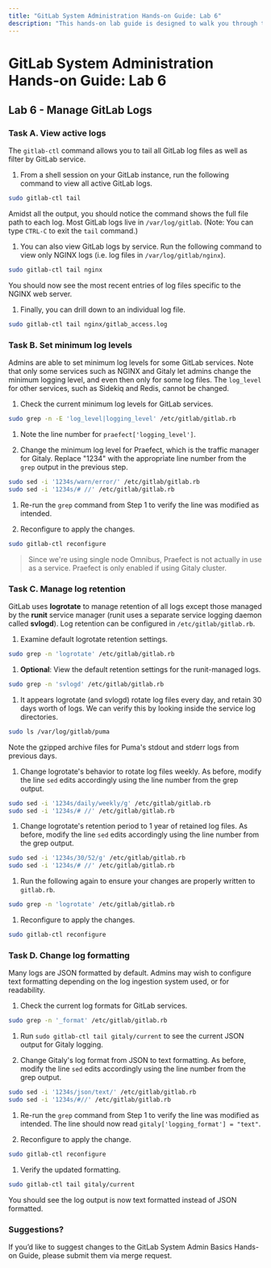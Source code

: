 ```yaml
---
title: "GitLab System Administration Hands-on Guide: Lab 6"
description: "This hands-on lab guide is designed to walk you through the lab exercises used in the GitLab System Administration course."
---
```


# GitLab System Administration Hands-on Guide: Lab 6

## Lab 6 - Manage GitLab Logs

### Task A. View active logs

The `gitlab-ctl` command allows you to tail all GitLab log files as well as filter by GitLab service.

1. From a shell session on your GitLab instance, run the following command to view all active GitLab logs.

```bash
sudo gitlab-ctl tail
```

Amidst all the output, you should notice the command shows the full file path to each log. Most GitLab logs live in `/var/log/gitlab`. (Note: You can type `CTRL-C` to exit the `tail` command.)

1. You can also view GitLab logs by service. Run the following command to view only NGINX logs (i.e. log files in `/var/log/gitlab/nginx`).

```bash
sudo gitlab-ctl tail nginx
```

You should now see the most recent entries of log files specific to the NGINX web server.

1. Finally, you can drill down to an individual log file.

```bash
sudo gitlab-ctl tail nginx/gitlab_access.log
```

### Task B. Set minimum log levels

Admins are able to set minimum log levels for some GitLab services. Note that only some services such as NGINX and Gitaly let admins change the minimum logging level, and even then only for some log files. The `log_level` for other services, such as Sidekiq and Redis, cannot be changed.

1. Check the current minimum log levels for GitLab services.

```bash
sudo grep -n -E 'log_level|logging_level' /etc/gitlab/gitlab.rb
```

1. Note the line number for `praefect['logging_level']`.

1. Change the minimum log level for Praefect, which is the traffic manager for Gitaly. Replace "1234" with the appropriate line number from the `grep` output in the previous step.

```bash
sudo sed -i '1234s/warn/error/' /etc/gitlab/gitlab.rb
sudo sed -i '1234s/# //' /etc/gitlab/gitlab.rb
```

1. Re-run the `grep` command from Step 1 to verify the line was modified as intended.

1. Reconfigure to apply the changes.

```bash
sudo gitlab-ctl reconfigure
```

> Since we're using single node Omnibus, Praefect is not actually in use as a service. Praefect is only enabled if using Gitaly cluster.

### Task C. Manage log retention

GitLab uses **logrotate** to manage retention of all logs except those managed by the **runit** service manager (runit uses a separate service logging daemon called **svlogd**). Log retention can be configured in `/etc/gitlab/gitlab.rb`.

1. Examine default logrotate retention settings.

```bash
sudo grep -n 'logrotate' /etc/gitlab/gitlab.rb
```

1. **Optional**: View the default retention settings for the runit-managed logs.

```bash
sudo grep -n 'svlogd' /etc/gitlab/gitlab.rb
```

1. It appears logrotate (and svlogd) rotate log files every day, and retain 30 days worth of logs. We can verify this by looking inside the service log directories.

```bash
sudo ls /var/log/gitlab/puma
```

Note the gzipped archive files for Puma's stdout and stderr logs from previous days.

1. Change logrotate's behavior to rotate log files weekly. As before, modify the line `sed` edits accordingly using the line number from the grep output.

```bash
sudo sed -i '1234s/daily/weekly/g' /etc/gitlab/gitlab.rb
sudo sed -i '1234s/# //' /etc/gitlab/gitlab.rb
```

1. Change logrotate's retention period to 1 year of retained log files. As before, modify the line `sed` edits accordingly using the line number from the grep output.

```bash
sudo sed -i '1234s/30/52/g' /etc/gitlab/gitlab.rb
sudo sed -i '1234s/# //' /etc/gitlab/gitlab.rb
```

1. Run the following again to ensure your changes are properly written to `gitlab.rb`.

```bash
sudo grep -n 'logrotate' /etc/gitlab/gitlab.rb
```

1. Reconfigure to apply the changes.

```bash
sudo gitlab-ctl reconfigure
```

### Task D. Change log formatting

Many logs are JSON formatted by default. Admins may wish to configure text formatting depending on the log ingestion system used, or for readability.

1. Check the current log formats for GitLab services.

```bash
sudo grep -n '_format' /etc/gitlab/gitlab.rb
```

1. Run `sudo gitlab-ctl tail gitaly/current` to see the current JSON output for Gitaly logging.

1. Change Gitaly's log format from JSON to text formatting. As before, modify the line `sed` edits accordingly using the line number from the grep output.

```bash
sudo sed -i '1234s/json/text/' /etc/gitlab/gitlab.rb
sudo sed -i '1234s/#//' /etc/gitlab/gitlab.rb
```

1. Re-run the `grep` command from Step 1 to verify the line was modified as intended. The line should now read `gitaly['logging_format'] = "text"`.

1. Reconfigure to apply the change.

```bash
sudo gitlab-ctl reconfigure
```

1. Verify the updated formatting.

```bash
sudo gitlab-ctl tail gitaly/current
```

You should see the log output is now text formatted instead of JSON formatted.

### Suggestions?

If you’d like to suggest changes to the GitLab System Admin Basics Hands-on Guide, please submit them via merge request.
